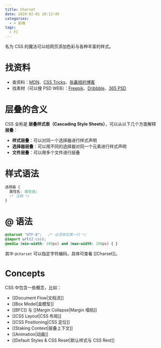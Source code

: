```yaml
---
title: Charset
date: 2020-02-01 20:12:49
categories:
  - - 前端
tags:
  - F1
---
```

名为 CSS 的魔法可以给网页添加色彩与各种丰富的样式。

<!-- more -->

# 找资料

- 查资料：[MDN](https://developer.mozilla.org/zh-CN/docs/Web/CSS)、[CSS Tricks](https://css-tricks.com/)、[张鑫旭的博客](https://www.zhangxinxu.com/wordpress/)
- 找素材（可以搜 PSD WEB）：[Freepik](https://www.freepik.com/)、[Dribbble](http://dribbble.com/)、[365 PSD](https://cn.365psd.com/)

# 层叠的含义

CSS 全称是 **层叠样式表（Cascading Style Sheets）**，可以从以下几个方面解释 **层叠**：

- **样式层叠**：可以对同一个选择器进行样式声明
- **选择器层叠**：可以用不同的选择器对同一个元素进行样式声明
- **文件层叠**：可以用多个文件进行层叠

# 样式语法

```css
选择器 {
  属性名: 属性值;
  /* 注释 */
}
```

# @ 语法

```css
@charset "UTF-8";   /* 必须放在第一行 */
@import url(2.css); 
@media (min-width: 100px) and (max-width: 200px) { }
```

其中 `@charset` 可以指定字符编码，具体可查看 [[Charset]]。

# Concepts

CSS 中包含一些概念，比如：

- [[Document Flow|文档流]]
- [[Box Model|盒模型]]
- [[BFC]] 与 [[Margin Collapse|Margin 塌陷]]
- [[CSS Layout|CSS 布局]]
- [[CSS Positioning|CSS 定位]]
- [[Staking Context|层叠上下文]]
- [[Animation|动画]]
- [[Default Styles & CSS Reset|默认样式与 CSS Rest]]